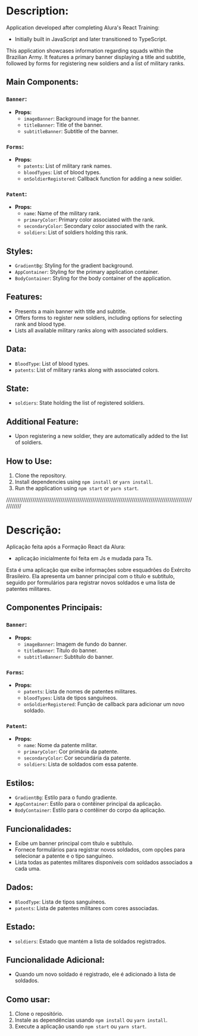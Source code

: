 # Description:

Application developed after completing Alura's React Training:
 - Initially built in JavaScript and later transitioned to TypeScript.

This application showcases information regarding squads within the Brazilian Army. It features a primary banner displaying a title and subtitle, followed by forms for registering new soldiers and a list of military ranks.

## Main Components:

### `Banner`:
- **Props:**
  - `imageBanner`: Background image for the banner.
  - `titleBanner`: Title of the banner.
  - `subtitleBanner`: Subtitle of the banner.

### `Forms`:
- **Props:**
  - `patents`: List of military rank names.
  - `bloodTypes`: List of blood types.
  - `onSoldierRegistered`: Callback function for adding a new soldier.

### `Patent`:
- **Props:**
  - `name`: Name of the military rank.
  - `primaryColor`: Primary color associated with the rank.
  - `secondaryColor`: Secondary color associated with the rank.
  - `soldiers`: List of soldiers holding this rank.

## Styles:
- `GradientBg`: Styling for the gradient background.
- `AppContainer`: Styling for the primary application container.
- `BodyContainer`: Styling for the body container of the application.

## Features:
- Presents a main banner with title and subtitle.
- Offers forms to register new soldiers, including options for selecting rank and blood type.
- Lists all available military ranks along with associated soldiers.

## Data:
- `BloodType`: List of blood types.
- `patents`: List of military ranks along with associated colors.

## State:
- `soldiers`: State holding the list of registered soldiers.

## Additional Feature:
- Upon registering a new soldier, they are automatically added to the list of soldiers.

## How to Use:
1. Clone the repository.
2. Install dependencies using `npm install` or `yarn install`.
3. Run the application using `npm start` or `yarn start`.



///////////////////////////////////////////////////////////////////////////////////////////////////////////

# Descrição:

Aplicação feita após a Formação React da Alura:
 - aplicação inicialmente foi feita em Js e mudada para Ts.

Esta é uma aplicação que exibe informações sobre esquadrões do Exército Brasileiro. Ela apresenta um banner principal com o título e subtítulo, seguido por formulários para registrar novos soldados e uma lista de patentes militares.

## Componentes Principais:

### `Banner`:
- **Props:**
  - `imageBanner`: Imagem de fundo do banner.
  - `titleBanner`: Título do banner.
  - `subtitleBanner`: Subtítulo do banner.

### `Forms`:
- **Props:**
  - `patents`: Lista de nomes de patentes militares.
  - `bloodTypes`: Lista de tipos sanguíneos.
  - `onSoldierRegistered`: Função de callback para adicionar um novo soldado.

### `Patent`:
- **Props:**
  - `name`: Nome da patente militar.
  - `primaryColor`: Cor primária da patente.
  - `secondaryColor`: Cor secundária da patente.
  - `soldiers`: Lista de soldados com essa patente.

## Estilos:
- `GradientBg`: Estilo para o fundo gradiente.
- `AppContainer`: Estilo para o contêiner principal da aplicação.
- `BodyContainer`: Estilo para o contêiner do corpo da aplicação.

## Funcionalidades:
- Exibe um banner principal com título e subtítulo.
- Fornece formulários para registrar novos soldados, com opções para selecionar a patente e o tipo sanguíneo.
- Lista todas as patentes militares disponíveis com soldados associados a cada uma.

## Dados:
- `BloodType`: Lista de tipos sanguíneos.
- `patents`: Lista de patentes militares com cores associadas.

## Estado:
- `soldiers`: Estado que mantém a lista de soldados registrados.

## Funcionalidade Adicional:
- Quando um novo soldado é registrado, ele é adicionado à lista de soldados.

## Como usar:
1. Clone o repositório.
2. Instale as dependências usando `npm install` ou `yarn install`.
3. Execute a aplicação usando `npm start` ou `yarn start`.
